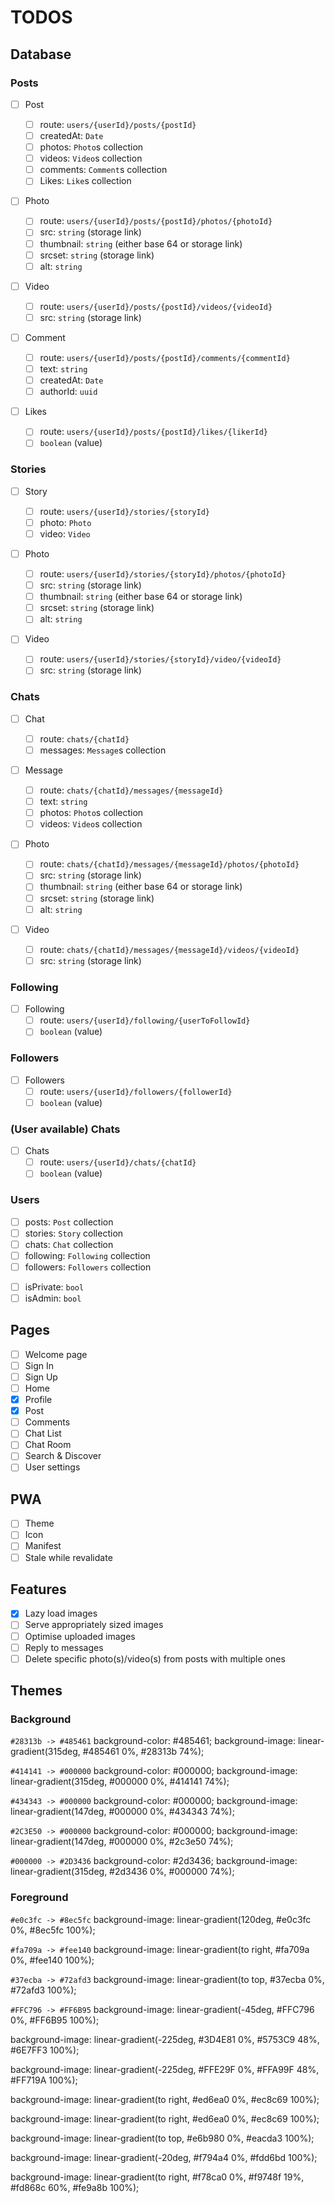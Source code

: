 # TODOS

## Database

### Posts

- [ ] Post

  - [ ] route: `users/{userId}/posts/{postId}`
  - [ ] createdAt: `Date`
  - [ ] photos: `Photo`s collection
  - [ ] videos: `Video`s collection
  - [ ] comments: `Comment`s collection
  - [ ] Likes: `Like`s collection

- [ ] Photo

  - [ ] route: `users/{userId}/posts/{postId}/photos/{photoId}`
  - [ ] src: `string` (storage link)
  - [ ] thumbnail: `string` (either base 64 or storage link)
  - [ ] srcset: `string` (storage link)
  - [ ] alt: `string`

- [ ] Video

  - [ ] route: `users/{userId}/posts/{postId}/videos/{videoId}`
  - [ ] src: `string` (storage link)

- [ ] Comment

  - [ ] route: `users/{userId}/posts/{postId}/comments/{commentId}`
  - [ ] text: `string`
  - [ ] createdAt: `Date`
  - [ ] authorId: `uuid`

- [ ] Likes

  - [ ] route: `users/{userId}/posts/{postId}/likes/{likerId}`
  - [ ] `boolean` (value)

### Stories

- [ ] Story

  - [ ] route: `users/{userId}/stories/{storyId}`
  - [ ] photo: `Photo`
  - [ ] video: `Video`

- [ ] Photo

  - [ ] route: `users/{userId}/stories/{storyId}/photos/{photoId}`
  - [ ] src: `string` (storage link)
  - [ ] thumbnail: `string` (either base 64 or storage link)
  - [ ] srcset: `string` (storage link)
  - [ ] alt: `string`

- [ ] Video

  - [ ] route: `users/{userId}/stories/{storyId}/video/{videoId}`
  - [ ] src: `string` (storage link)

### Chats

- [ ] Chat

  - [ ] route: `chats/{chatId}`
  - [ ] messages: `Message`s collection

- [ ] Message

  - [ ] route: `chats/{chatId}/messages/{messageId}`
  - [ ] text: `string`
  - [ ] photos: `Photo`s collection
  - [ ] videos: `Video`s collection

- [ ] Photo

  - [ ] route: `chats/{chatId}/messages/{messageId}/photos/{photoId}`
  - [ ] src: `string` (storage link)
  - [ ] thumbnail: `string` (either base 64 or storage link)
  - [ ] srcset: `string` (storage link)
  - [ ] alt: `string`

- [ ] Video

  - [ ] route: `chats/{chatId}/messages/{messageId}/videos/{videoId}`
  - [ ] src: `string` (storage link)

### Following

- [ ] Following
  - [ ] route: `users/{userId}/following/{userToFollowId}`
  - [ ] `boolean` (value)

### Followers

- [ ] Followers
  - [ ] route: `users/{userId}/followers/{followerId}`
  - [ ] `boolean` (value)

### (User available) Chats

- [ ] Chats
  - [ ] route: `users/{userId}/chats/{chatId}`
  - [ ] `boolean` (value)

### Users

- [ ] posts: `Post` collection
- [ ] stories: `Story` collection
- [ ] chats: `Chat` collection
- [ ] following: `Following` collection
- [ ] followers: `Followers` collection
<!-- Credentials -->
- [ ] isPrivate: `bool`
- [ ] isAdmin: `bool`

## Pages

- [ ] Welcome page
- [ ] Sign In
- [ ] Sign Up
- [ ] Home
- [x] Profile
- [x] Post
- [ ] Comments
- [ ] Chat List
- [ ] Chat Room
- [ ] Search & Discover
- [ ] User settings

## PWA

- [ ] Theme
- [ ] Icon
- [ ] Manifest
- [ ] Stale while revalidate

## Features

- [x] Lazy load images
- [ ] Serve appropriately sized images
- [ ] Optimise uploaded images
- [ ] Reply to messages
- [ ] Delete specific photo(s)/video(s) from posts with multiple ones

## Themes

### Background

`#28313b -> #485461`
background-color: #485461;
background-image: linear-gradient(315deg, #485461 0%, #28313b 74%);

`#414141 -> #000000`
background-color: #000000;
background-image: linear-gradient(315deg, #000000 0%, #414141 74%);

`#434343 -> #000000`
background-color: #000000;
background-image: linear-gradient(147deg, #000000 0%, #434343 74%);

`#2C3E50 -> #000000`
background-color: #000000;
background-image: linear-gradient(147deg, #000000 0%, #2c3e50 74%);

`#000000 -> #2D3436`
background-color: #2d3436;
background-image: linear-gradient(315deg, #2d3436 0%, #000000 74%);

### Foreground

`#e0c3fc -> #8ec5fc`
background-image: linear-gradient(120deg, #e0c3fc 0%, #8ec5fc 100%);

`#fa709a -> #fee140`
background-image: linear-gradient(to right, #fa709a 0%, #fee140 100%);

`#37ecba -> #72afd3`
background-image: linear-gradient(to top, #37ecba 0%, #72afd3 100%);

`#FFC796 -> #FF6B95`
background-image: linear-gradient(-45deg, #FFC796 0%, #FF6B95 100%);

background-image: linear-gradient(-225deg, #3D4E81 0%, #5753C9 48%, #6E7FF3 100%);

background-image: linear-gradient(-225deg, #FFE29F 0%, #FFA99F 48%, #FF719A 100%);

background-image: linear-gradient(to right, #ed6ea0 0%, #ec8c69 100%);

background-image: linear-gradient(to right, #ed6ea0 0%, #ec8c69 100%);

background-image: linear-gradient(to top, #e6b980 0%, #eacda3 100%);

background-image: linear-gradient(-20deg, #f794a4 0%, #fdd6bd 100%);

background-image: linear-gradient(to right, #f78ca0 0%, #f9748f 19%, #fd868c 60%, #fe9a8b 100%);
